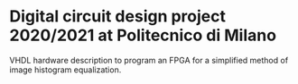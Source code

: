 # Digital circuit design project 2020/2021 at Politecnico di Milano
VHDL hardware description to program an FPGA for a simplified method of image histogram equalization.
